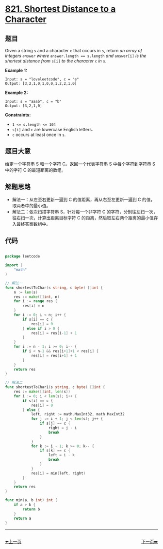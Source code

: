# [821. Shortest Distance to a Character](https://leetcode.com/problems/shortest-distance-to-a-character/)


## 题目

Given a string `s` and a character `c` that occurs in `s`, return *an array of integers `answer` where* `answer.length == s.length` *and* `answer[i]` *is the shortest distance from* `s[i]` *to the character* `c` *in* `s`.

**Example 1:**

```
Input: s = "loveleetcode", c = "e"
Output: [3,2,1,0,1,0,0,1,2,2,1,0]
```

**Example 2:**

```
Input: s = "aaab", c = "b"
Output: [3,2,1,0]
```

**Constraints:**

- `1 <= s.length <= 104`
- `s[i]` and `c` are lowercase English letters.
- `c` occurs at least once in `s`.

## 题目大意

给定一个字符串 S 和一个字符 C。返回一个代表字符串 S 中每个字符到字符串 S 中的字符 C 的最短距离的数组。

## 解题思路

- 解法一：从左至右更新一遍到 C 的值距离，再从右至左更新一遍到 C 的值，取两者中的最小值。
- 解法二：依次扫描字符串 S，针对每一个非字符 C 的字符，分别往左扫一次，往右扫一次，计算出距离目标字符 C 的距离，然后取左右两个距离的最小值存入最终答案数组中。

## 代码

```go

package leetcode

import (
	"math"
)

// 解法一
func shortestToChar(s string, c byte) []int {
	n := len(s)
	res := make([]int, n)
	for i := range res {
		res[i] = n
	}
	for i := 0; i < n; i++ {
		if s[i] == c {
			res[i] = 0
		} else if i > 0 {
			res[i] = res[i-1] + 1
		}
	}
	for i := n - 1; i >= 0; i-- {
		if i < n-1 && res[i+1]+1 < res[i] {
			res[i] = res[i+1] + 1
		}
	}
	return res
}

// 解法二
func shortestToChar1(s string, c byte) []int {
	res := make([]int, len(s))
	for i := 0; i < len(s); i++ {
		if s[i] == c {
			res[i] = 0
		} else {
			left, right := math.MaxInt32, math.MaxInt32
			for j := i + 1; j < len(s); j++ {
				if s[j] == c {
					right = j - i
					break
				}
			}
			for k := i - 1; k >= 0; k-- {
				if s[k] == c {
					left = i - k
					break
				}
			}
			res[i] = min(left, right)
		}
	}
	return res
}

func min(a, b int) int {
	if a > b {
		return b
	}
	return a
}

```


----------------------------------------------
<div style="display: flex;justify-content: space-between;align-items: center;">
<p><a href="https://books.halfrost.com/leetcode/ChapterFour/0800~0899/0820.Short-Encoding-of-Words/">⬅️上一页</a></p>
<p><a href="https://books.halfrost.com/leetcode/ChapterFour/0800~0899/0823.Binary-Trees-With-Factors/">下一页➡️</a></p>
</div>
